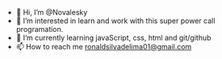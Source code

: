 - 👋 Hi, I’m @Novalesky
- 👀 I’m interested in learn and work with this super power call programation.
- 🌱 I’m currently learning javaScript, css, html and git/github
- 📫 How to reach me ronaldsilvadelima01@gmail.com

<!---
Novalesky/Novalesky is a ✨ special ✨ repository because its `README.md` (this file) appears on your GitHub profile.
You can click the Preview link to take a look at your changes.
--->
